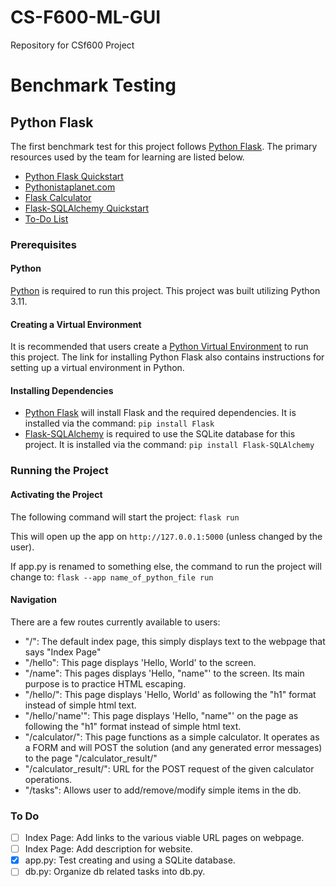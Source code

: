 # CS-F600-ML-GUI
Repository for CSf600 Project 

# Benchmark Testing
## Python Flask
The first benchmark test for this project follows [Python Flask](https://flask.palletsprojects.com/en/2.3.x/). The primary resources used by the team for learning are listed below.
- [Python Flask Quickstart](https://flask.palletsprojects.com/en/2.3.x/quickstart/#a-minimal-application)
- [Pythonistaplanet.com](https://pythonistaplanet.com/flask/)
- [Flask Calculator](https://medium.com/@alanbanks229/part-2-of-2-introduction-to-python-flask-29b58adbabaf)
- [Flask-SQLAlchemy Quickstart](https://flask-sqlalchemy.palletsprojects.com/en/3.1.x/quickstart/)
- [To-Do List](https://pythonistaplanet.com/flask-to-do-list/)
  
### Prerequisites
#### Python
[Python](https://www.python.org/downloads/) is required to run this project. This project was built utilizing Python 3.11.


#### Creating a Virtual Environment
It is recommended that users create a [Python Virtual Environment](https://docs.python.org/3/library/venv.html) to run this project. The link for installing Python Flask also contains instructions for setting up a virtual environment in Python.


#### Installing Dependencies
- [Python Flask](https://flask.palletsprojects.com/en/2.3.x/installation/) will install Flask and the required dependencies. It is installed via the command: `pip install Flask`
- [Flask-SQLAlchemy](https://flask-sqlalchemy.palletsprojects.com/en/3.1.x/) is required to use the SQLite database for this project. It is installed via the command: `pip install Flask-SQLAlchemy`


### Running the Project
#### Activating the Project
The following command will start the project: 
`flask run`

This will open up the app on `http://127.0.0.1:5000` (unless changed by the user).

If app.py is renamed to something else, the command to run the project will change to:
`flask --app name_of_python_file run`


#### Navigation
There are a few routes currently available to users:
- "/": The default index page, this simply displays text to the webpage that says "Index Page"
- "/hello": This page displays 'Hello, World' to the screen.
- "/name": This pages displays 'Hello, "name"' to the screen. Its main purpose is to practice HTML escaping.
- "/hello/": This page displays 'Hello, World' as following the "h1" format instead of simple html text.
- "/hello/'name'": This page displays 'Hello, "name"' on the page as following the "h1" format instead of simple html text.
- "/calculator/": This page functions as a simple calculator. It operates as a FORM and will POST the solution (and any generated error messages) to the page "/calculator_result/"
- "/calculator_result/": URL for the POST request of the given calculator operations.
- "/tasks": Allows user to add/remove/modify simple items in the db.


### To Do
- [ ] Index Page:   Add links to the various viable URL pages on webpage.
- [ ] Index Page:   Add description for website.
- [x] app.py:       Test creating and using a SQLite database.
- [ ] db.py:        Organize db related tasks into db.py.
